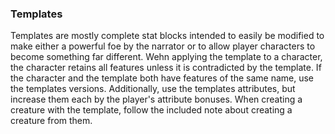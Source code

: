 ### Templates
Templates are mostly complete stat blocks intended to easily be modified to make either a powerful foe by the narrator or to allow player characters to become something far different. Wehn applying the template to a character, the character retains all features unless it is contradicted by the template. If the character and the template both have features of the same name, use the templates versions. Additionally, use the templates attributes, but increase them each by the player's attribute bonuses. When creating a creature with the template, follow the included note about creating a creature from them.
